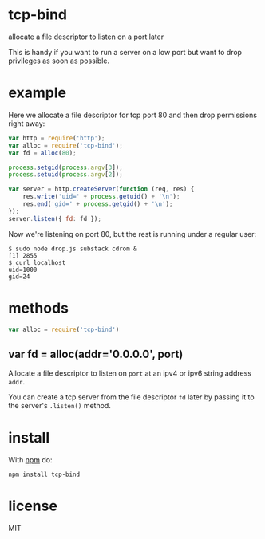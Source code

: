 # tcp-bind

allocate a file descriptor to listen on a port later

This is handy if you want to run a server on a low port but want to drop
privileges as soon as possible.

# example

Here we allocate a file descriptor for tcp port 80 and then drop permissions
right away:

``` js
var http = require('http');
var alloc = require('tcp-bind');
var fd = alloc(80);

process.setgid(process.argv[3]);
process.setuid(process.argv[2]);

var server = http.createServer(function (req, res) {
    res.write('uid=' + process.getuid() + '\n');
    res.end('gid=' + process.getgid() + '\n');
});
server.listen({ fd: fd });
```

Now we're listening on port 80, but the rest is running under a regular user:

```
$ sudo node drop.js substack cdrom &
[1] 2855
$ curl localhost
uid=1000
gid=24
```

# methods

``` js
var alloc = require('tcp-bind')
```

## var fd = alloc(addr='0.0.0.0', port)

Allocate a file descriptor to listen on `port` at an ipv4 or ipv6 string address
`addr`.

You can create a tcp server from the file descriptor `fd` later by passing it to
the server's `.listen()` method.

# install

With [npm](https://npmjs.org) do:

```
npm install tcp-bind
```

# license

MIT
